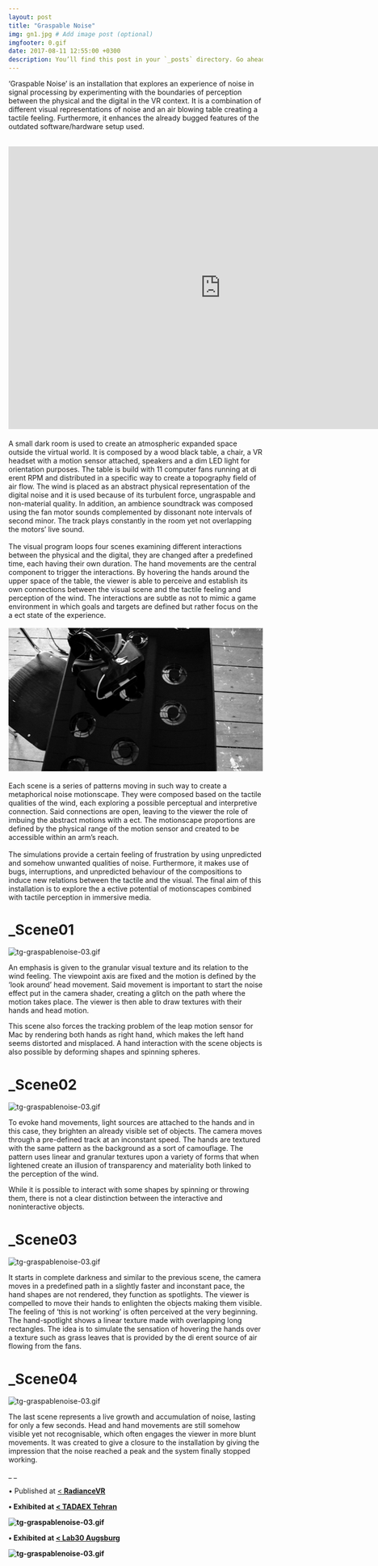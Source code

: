 ```yaml
---
layout: post
title: "Graspable Noise"
img: gn1.jpg # Add image post (optional)
imgfooter: 0.gif
date: 2017-08-11 12:55:00 +0300
description: You’ll find this post in your `_posts` directory. Go ahead and edit it and re-build the site to see your changes. # Add post description (optional)
---
```


‘Graspable Noise’ is an installation that explores an experience of noise in signal processing by experimenting with the boundaries of perception between the physical and the digital in the VR context. It is a combination of different visual representations of noise and an air blowing table creating a tactile feeling. Furthermore, it enhances the already bugged features of the outdated software/hardware setup used. 
<br>
<br>
<iframe src="https://player.vimeo.com/video/216311116" width="840" height="560" frameborder="0" webkitallowfullscreen mozallowfullscreen allowfullscreen></iframe> 
<br>
<br>
A small dark room is used to create an atmospheric expanded space outside the virtual world. It is composed by a wood black table, a chair, a VR headset with a motion sensor attached, speakers and a dim LED light for orientation purposes. The table is build with 11 computer fans running at di erent RPM and distributed in a specific way to create a topography field of air flow. The wind is placed as an abstract physical representation of the digital noise and it is used because of its turbulent force, ungraspable and non-material quality. In addition, an ambience soundtrack was composed using the fan motor sounds complemented by dissonant note intervals of second minor. The track plays constantly in the room yet not overlapping the motors’ live sound.
<br>
<br>
The visual program loops four scenes examining different interactions between the physical and the digital, they are changed after a predefined time, each having their own duration. The hand movements are the central component to trigger the interactions. By hovering the hands around the upper space of the table, the viewer is able to perceive and establish its own connections between the visual scene and the tactile feeling and perception of the wind. The interactions are subtle as not to mimic a game environment in which goals and targets are defined but rather focus on the a ect state of the experience.
<br>
<br>
<img src="../assets/img/tg-graspablenoise-02.jpg" width="840">       
<br>
<br>
Each scene is a series of patterns moving in such way to create a metaphorical noise motionscape. They were composed based on the tactile qualities of the wind, each exploring a possible perceptual and interpretive connection. Said connections are open, leaving to the viewer the role of imbuing the abstract motions with a ect. The motionscape proportions are defined by the physical range of the motion sensor and created to be accessible within an arm’s reach.
<br>
<br>
The simulations provide a certain feeling of frustration by using unpredicted and somehow unwanted qualities of noise. Furthermore, it makes use of bugs, interruptions, and unpredicted behaviour of the compositions to induce new relations between the tactile and the visual. The final aim of this installation is to explore the a ective potential of motionscapes combined with tactile perception in immersive media. 
<br>

# _Scene01

![tg-graspablenoise-03.gif](../assets/img/tg-graspablenoise-g1.gif)  

An emphasis is given to the granular visual texture and its relation to the wind feeling. The viewpoint axis are fixed and the motion is defined by the ‘look around’ head movement. Said movement is important to start the noise effect put in the camera shader, creating a glitch on the path where the motion takes place. The viewer is then able to draw textures with their hands and head motion.

This scene also forces the tracking problem of the leap motion sensor for Mac by rendering both hands as right hand, which makes the left hand seems distorted and misplaced. A hand interaction with the scene objects is also possible by deforming shapes and spinning spheres. 
<br>


# _Scene02

![tg-graspablenoise-03.gif](../assets/img/tg-graspablenoise-g2.gif)   

To evoke hand movements, light sources are attached to the hands and in this case, they brighten an already visible set of objects. The camera moves through a pre-defined track at an inconstant speed. The hands are textured with the same pattern as the background as a sort of camouflage. The pattern uses linear and granular textures upon a variety of forms that when lightened create an illusion of transparency and materiality both linked to the perception of the wind.

While it is possible to interact with some shapes by spinning or throwing them, there is not a clear distinction between the interactive and noninteractive objects. 
<br>


# _Scene03

![tg-graspablenoise-03.gif](../assets/img/tg-graspablenoise-g3.gif)   

It starts in complete darkness and similar to the previous scene, the camera moves in a predefined path in a slightly faster and inconstant pace, the hand shapes are not rendered, they function as spotlights. The viewer is compelled to move their hands to enlighten the objects making them visible. The feeling of ‘this is not working’ is often perceived at the very beginning. The hand-spotlight shows a linear texture made with overlapping long rectangles. The idea is to simulate the sensation of hovering the hands over a texture such as grass leaves that is provided by the di erent source of air flowing from the fans. 
<br>


# _Scene04

![tg-graspablenoise-03.gif](../assets/img/tg-graspablenoise-g4.gif)  

The last scene represents a live growth and accumulation of noise, lasting for only a few seconds. Head and hand movements are still somehow visible yet not recognisable, which often engages the viewer in more blunt movements. It was created to give a closure to the installation by giving the impression that the noise reached a peak and the system finally stopped working.


_ _

• Published at <a href="https://www.radiancevr.co/artists/tania-gonzaga/" target="_blank"><<b> RadianceVR<b></a>

• Exhibited at <a href="http://www.tadaex.com" target="_blank"><<b> TADAEX Tehran<b></a>

![tg-graspablenoise-03.gif](../assets/img/tg-graspablenoise-g4.gif)  

• Exhibited at <a href="http://www.lab30.de" target="_blank"><<b> Lab30 Augsburg<b></a>
  
![tg-graspablenoise-03.gif](../assets/img/tg-graspablenoise-g4.gif)  

